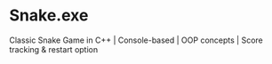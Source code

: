# Snake.exe
Classic Snake Game in C++ | Console-based | OOP concepts | Score tracking &amp; restart option
